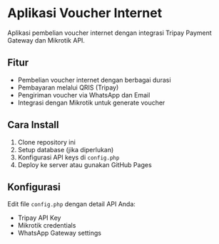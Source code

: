 # Aplikasi Voucher Internet

Aplikasi pembelian voucher internet dengan integrasi Tripay Payment Gateway dan Mikrotik API.

## Fitur

- Pembelian voucher internet dengan berbagai durasi
- Pembayaran melalui QRIS (Tripay)
- Pengiriman voucher via WhatsApp dan Email
- Integrasi dengan Mikrotik untuk generate voucher

## Cara Install

1. Clone repository ini
2. Setup database (jika diperlukan)
3. Konfigurasi API keys di `config.php`
4. Deploy ke server atau gunakan GitHub Pages

## Konfigurasi

Edit file `config.php` dengan detail API Anda:

- Tripay API Key
- Mikrotik credentials
- WhatsApp Gateway settings